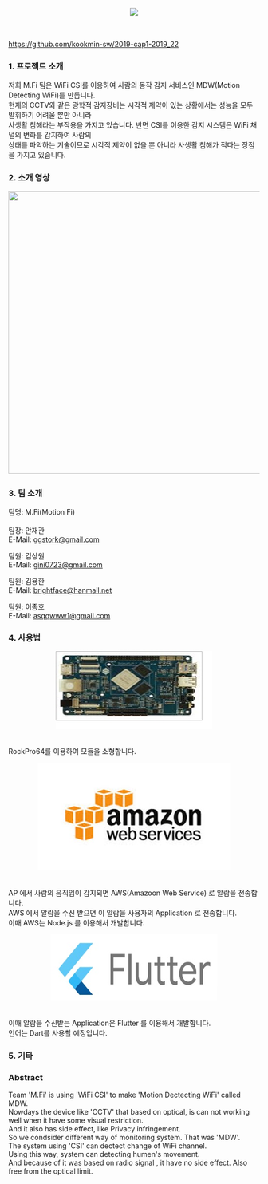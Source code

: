 <div align="center">
<p><img src="/Images/MDW.PNG"></p>
</div>
<br/>

https://github.com/kookmin-sw/2019-cap1-2019_22

### 1. 프로젝트 소개
 저희 M.Fi 팀은 WiFi CSI를 이용하여 사람의 동작 감지 서비스인 MDW(Motion Detecting WiFi)를 만듭니다.<br/>
현재의 CCTV와 같은 광학적 감지장비는 시각적 제약이 있는 상황에서는 성능을 모두 발휘하기 어려울 뿐만 아니라<br/>
사생활 침해라는 부작용을 가지고 있습니다. 반면 CSI를 이용한 감지 시스템은 WiFi 채널의 변화를 감지하여 사람의 <br/>
상태를 파악하는 기술이므로 시각적 제약이 없을 뿐 아니라 사생활 침해가 적다는 장점을 가지고 있습니다.<br/>


### 2. 소개 영상

<p align="center">
<a href="https://www.youtube.com/embed/gBwz4oIDKAg"><img height="566" width="574" src="/Images/MDW.PNG"></a>
</p>

### 3. 팀 소개

팀명: M.Fi(Motion Fi)
<br/>
<br/>
팀장: 안재관<br/>
E-Mail: ggstork@gmail.com<br/>

팀원: 김상원<br/> 
E-Mail: gini0723@gmail.com<br/>

팀원: 김용환<br/>
E-Mail: brightface@hanmail.net<br/>

팀원: 이종호<br/>
E-Mail: asqqwww1@gmail.com<br/>

### 4. 사용법
<div align="center">
<p><img src="/Images/RockPro64.jpg"></p>
</div>
<br/>
 RockPro64를 이용하여 모듈을 소형합니다.</br>

<div align="center">
<p><img src="/Images/aws.jpg"></p>
</div>
<br/>
AP 에서 사람의 움직임이 감지되면 AWS(Amazoon Web Service) 로 알람을 전송합니다.</br>
AWS 에서 알람을 수신 받으면 이 알람을 사용자의 Application 로 전송합니다.</br>
이때 AWS는 Node.js 를 이용해서 개발합니다.</br>

<div align="center">
<p><img src="/Images/flutter.jpg"></p>
</div>
<br/>
이때 알람을 수신받는 Application은 Flutter 를 이용해서 개발합니다.</br>
언어는 Dart를 사용할 예정입니다.</br>

 
 


### 5. 기타

### Abstract
Team 'M.Fi' is using 'WiFi CSI' to make 'Motion Dectecting WiFi' called MDW.<br/>
Nowdays the device like 'CCTV' that based on optical, is can not working well when it have some visual restriction.<br/>
And it also has side effect, like Privacy infringement.<br/>
So we condsider different way of monitoring system. That was 'MDW'.<br/>
The system using 'CSI' can dectect change of WiFi channel.<br/>
Using this way, system can detecting humen's movement.</br>
And because of it was based on radio signal , it have no side effect. Also free from the optical limit.

